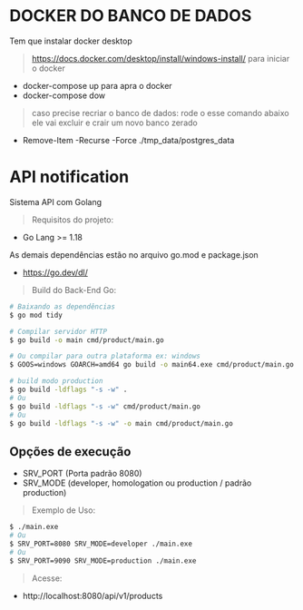 # DOCKER DO BANCO DE DADOS
 Tem que instalar docker desktop
 > https://docs.docker.com/desktop/install/windows-install/
   para iniciar o docker 
 - docker-compose up
   para apra o docker
 - docker-compose dow 

 > caso precise recriar o banco de dados:
    rode o esse comando abaixo ele vai excluir e crair um novo banco zerado
 -   Remove-Item -Recurse -Force ./tmp_data/postgres_data
 
# API notification

Sistema  API com Golang

> Requisitos do projeto:

- Go Lang >= 1.18

As demais dependências estão no arquivo go.mod e package.json

- https://go.dev/dl/

> Build do Back-End Go:
```bash
# Baixando as dependências
$ go mod tidy

# Compilar servidor HTTP
$ go build -o main cmd/product/main.go

# Ou compilar para outra plataforma ex: windows
$ GOOS=windows GOARCH=amd64 go build -o main64.exe cmd/product/main.go

# build modo production
$ go build -ldflags "-s -w" .
# Ou
$ go build -ldflags "-s -w" cmd/product/main.go
# Ou
$ go build -ldflags "-s -w" -o main cmd/product/main.go
```
## Opções de execução
- SRV_PORT (Porta padrão 8080)
- SRV_MODE (developer, homologation ou production / padrão production)

> Exemplo de Uso:
```bash
$ ./main.exe
# Ou
$ SRV_PORT=8080 SRV_MODE=developer ./main.exe
# Ou
$ SRV_PORT=9090 SRV_MODE=production ./main.exe
```

> Acesse:
- http://localhost:8080/api/v1/products



